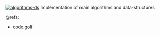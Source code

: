 [![algorithms-ds](https://github.com/cylmat/algorithms-ds/actions/workflows/main.yml/badge.svg)](https://github.com/cylmat/algorithms-ds)
  Implémentation of main algorithms and data-structures 

@refs:
 - [code.golf](https://code.golf)


